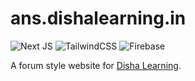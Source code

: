 # ans.dishalearning.in

![Next JS](https://ziadoua.github.io/m3-Markdown-Badges/badges/NextJS/nextjs3.svg)
![TailwindCSS](https://ziadoua.github.io/m3-Markdown-Badges/badges/TailwindCSS/tailwindcss1.svg)
![Firebase](https://ziadoua.github.io/m3-Markdown-Badges/badges/Firebase/firebase3.svg)

A forum style website for [Disha Learning](https://dishalearning.in).
